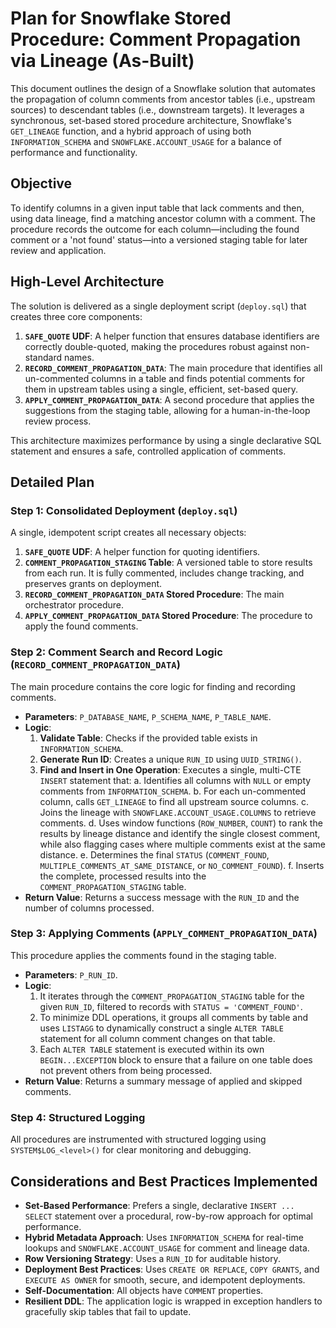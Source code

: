 # Plan for Snowflake Stored Procedure: Comment Propagation via Lineage (As-Built)

This document outlines the design of a Snowflake solution that automates the propagation of column comments from ancestor tables (i.e., upstream sources) to descendant tables (i.e., downstream targets). It leverages a synchronous, set-based stored procedure architecture, Snowflake's `GET_LINEAGE` function, and a hybrid approach of using both `INFORMATION_SCHEMA` and `SNOWFLAKE.ACCOUNT_USAGE` for a balance of performance and functionality.

## Objective

To identify columns in a given input table that lack comments and then, using data lineage, find a matching ancestor column with a comment. The procedure records the outcome for each column—including the found comment or a 'not found' status—into a versioned staging table for later review and application.

## High-Level Architecture

The solution is delivered as a single deployment script (`deploy.sql`) that creates three core components:

1. **`SAFE_QUOTE` UDF**: A helper function that ensures database identifiers are correctly double-quoted, making the procedures robust against non-standard names.
2. **`RECORD_COMMENT_PROPAGATION_DATA`**: The main procedure that identifies all un-commented columns in a table and finds potential comments for them in upstream tables using a single, efficient, set-based query.
3. **`APPLY_COMMENT_PROPAGATION_DATA`**: A second procedure that applies the suggestions from the staging table, allowing for a human-in-the-loop review process.

This architecture maximizes performance by using a single declarative SQL statement and ensures a safe, controlled application of comments.

## Detailed Plan

### Step 1: Consolidated Deployment (`deploy.sql`)

A single, idempotent script creates all necessary objects:

1. **`SAFE_QUOTE` UDF**: A helper function for quoting identifiers.
2. **`COMMENT_PROPAGATION_STAGING` Table**: A versioned table to store results from each run. It is fully commented, includes change tracking, and preserves grants on deployment.
3. **`RECORD_COMMENT_PROPAGATION_DATA` Stored Procedure**: The main orchestrator procedure.
4. **`APPLY_COMMENT_PROPAGATION_DATA` Stored Procedure**: The procedure to apply the found comments.

### Step 2: Comment Search and Record Logic (`RECORD_COMMENT_PROPAGATION_DATA`)

The main procedure contains the core logic for finding and recording comments.

* **Parameters**: `P_DATABASE_NAME`, `P_SCHEMA_NAME`, `P_TABLE_NAME`.
* **Logic**:
    1. **Validate Table**: Checks if the provided table exists in `INFORMATION_SCHEMA`.
    2. **Generate Run ID**: Creates a unique `RUN_ID` using `UUID_STRING()`.
    3. **Find and Insert in One Operation**: Executes a single, multi-CTE `INSERT` statement that:
        a.  Identifies all columns with `NULL` or empty comments from `INFORMATION_SCHEMA`.
        b.  For each un-commented column, calls `GET_LINEAGE` to find all upstream source columns.
        c.  Joins the lineage with `SNOWFLAKE.ACCOUNT_USAGE.COLUMNS` to retrieve comments.
        d.  Uses window functions (`ROW_NUMBER`, `COUNT`) to rank the results by lineage distance and identify the single closest comment, while also flagging cases where multiple comments exist at the same distance.
        e.  Determines the final `STATUS` (`COMMENT_FOUND`, `MULTIPLE_COMMENTS_AT_SAME_DISTANCE`, or `NO_COMMENT_FOUND`).
        f.  Inserts the complete, processed results into the `COMMENT_PROPAGATION_STAGING` table.
* **Return Value**: Returns a success message with the `RUN_ID` and the number of columns processed.

### Step 3: Applying Comments (`APPLY_COMMENT_PROPAGATION_DATA`)

This procedure applies the comments found in the staging table.

* **Parameters**: `P_RUN_ID`.
* **Logic**:
    1. It iterates through the `COMMENT_PROPAGATION_STAGING` table for the given `RUN_ID`, filtered to records with `STATUS = 'COMMENT_FOUND'`.
    2. To minimize DDL operations, it groups all comments by table and uses `LISTAGG` to dynamically construct a single `ALTER TABLE` statement for all column comment changes on that table.
    3. Each `ALTER TABLE` statement is executed within its own `BEGIN...EXCEPTION` block to ensure that a failure on one table does not prevent others from being processed.
* **Return Value**: Returns a summary message of applied and skipped comments.

### Step 4: Structured Logging

All procedures are instrumented with structured logging using `SYSTEM$LOG_<level>()` for clear monitoring and debugging.

## Considerations and Best Practices Implemented

* **Set-Based Performance**: Prefers a single, declarative `INSERT ... SELECT` statement over a procedural, row-by-row approach for optimal performance.
* **Hybrid Metadata Approach**: Uses `INFORMATION_SCHEMA` for real-time lookups and `SNOWFLAKE.ACCOUNT_USAGE` for comment and lineage data.
* **Row Versioning Strategy**: Uses a `RUN_ID` for auditable history.
* **Deployment Best Practices**: Uses `CREATE OR REPLACE`, `COPY GRANTS`, and `EXECUTE AS OWNER` for smooth, secure, and idempotent deployments.
* **Self-Documentation**: All objects have `COMMENT` properties.
* **Resilient DDL**: The application logic is wrapped in exception handlers to gracefully skip tables that fail to update.
